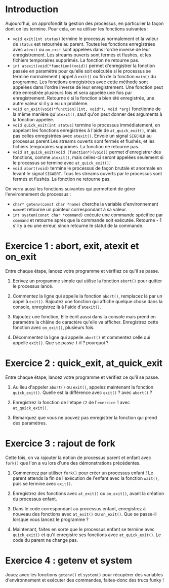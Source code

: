 # Introduction

Aujourd'hui, on approfondit la gestion des processus, en particulier la façon dont on les termine. Pour cela, on va utiliser les fonctions suivantes :


* `void exit(int status)` termine le processus normalement et la valeur de `status` est retournée au parent. Toutes les fonctions enregistrées avec `atexit` ou `on_exit` sont appelées dans l'ordre inverse de leur enregistrement. Les streams ouverts sont fermés et flushés, et les fichiers temporaires supprimés. La fonction ne retourne pas.
* `int atexit(void(*function)(void))` permet d'enregistrer la fonction passée en paramètre pour qu'elle soit exécutée si le processus se termine normalement ( appel à `exit()` ou fin de la fonction `main()` du programme. Les fonctions enregistrées avec cette méthode sont appelées dans l'ordre inverse de leur enregistrement. Une fonction peut être enresitrée plusieurs fois et sera appelée une fois par enregistrement. Retourne `0` si la fonction a bien été enregistrée, une autre valeur si il y a eu un problème.
* `void on_exit(void(*function)(int, void*), void *arg)` fonctionne de la même manière qu'`atexit()`, sauf qu'on peut donner des arguments à la fonction appelée.
* `void quick_exit(int status)` termine le processus immédiatement, en appelant les fonctions enregistrées à l'aide de `at_quick_exit()`, mais pas celles enregistrées avec `atexit()`. Envoie un signal `SIGCHLD` au processus parent.Les streams ouverts sont fermés et flushés, et les fichiers temporaires supprimés. La fonction ne retourne pas.
* `void at_quick_exit(void (function*)(void))` permet d'enregistrer des fonctions, comme `atexit()`, mais celles-ci seront appelées seulement si le processus se termine avec `at_quick_exit()̀`.
* `void abort(void)` termine le processus de façon brutale et anormale en levant le signal `SIGABRT`. Tous les streams ouverts par le processus sont fermés et flushés. La fonction ne retourne pas.

On verra aussi les fonctions suivantes qui permettent de gérer l'environnement du processus :

* `char* getenv(const char *name)` cherche la variable d'environnement `name`et retourne un pointeur correspondant à sa valeur.
* `int system(const char *command)` exécute une commande spécifiée par `command` et retourne après que la commande soit exécutée. Retourne - 1 s'il y a eu une erreur, sinon retourne le statut de la commande. 



# Exercice 1 : abort, exit, atexit et on_exit

Entre chaque étape, lancez votre programme et vérifiez ce qu'il se passe.

1) Ecrivez un programme simple qui utilise la fonction `abort()` pour quitter le processus lancé. 

2) Commentez la ligne qui appelle la fonction `abort()`, remplacez là par un appel à `exit()`. Rajoutez une fonction qui affiche quelque chose dans la console, enregistrez là à l'aide d'`atexit()`.

3) Rajoutez une fonction, Elle écrit aussi dans la console mais prend en paramètre la châine de caractère qu'elle va afficher. Enregistrez cette fonction avec `on_exit()`, plusieurs fois.

4) Décommentez la ligne qui appelle `abort()` et commentez celle qui appelle `exit()`. Que se passe-t-il ? pourquoi ?


# Exercice 2 : quick_exit, at_quick_exit

Entre chaque étape, lancez votre programme et vérifiez ce qu'il se passe.

1) Au lieu d'appeler `abort()` ou `exit()`, appelez maintenant la fonction `quick_exit()`. Quelle est la différence avec `exit()` ? avec `abort()` ? 

2) Enregistrez la fonction de l'etape `(2` de l'`exercice` 1 avec `at_quick_exit()`.

3) Remarquez que vous ne pouvez pas enregistrer la fonction qui prend des paramètres.

# Exercice 3 : rajout de fork

Cette fois, on va rajouter la notion de processus parent et enfant avec `fork()` que l'on a vu lors d'une des démonstrations précédentes.

1) Commencez par utiliser `fork()` pour créer un processus enfant ! Le parent attends la fin de l'exécution de l'enfant avec la fonction `wait()`, puis se termine avec `exit()`.

2) Enregistrez des fonctions avec `at_exit()` ou `on_exit()`, avant la création du processus enfant. 

3) Dans le code correspondant au processus enfant, enregistrez à nouveau des fonctions avec `at_exit()` ou `on_exit()`. Que se passe-il lorsque vous lancez le programme ? 

4) Maintenant, faites en sorte que le processus enfant se termine avec `quick_exit()` et qu'il enregistre ses fonctions avec `at_quick_exit()`. Le code du parent ne change pas.

# Exercice 4 : getenv et system

Jouez avec les fonctions `getenv()` et `system()` pour récupérer des variables d'environnement et exécuter des commandes, faites-donc des trucs funky ! 
